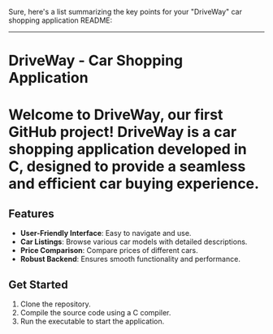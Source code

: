 Sure, here's a list summarizing the key points for your "DriveWay" car shopping application README:

---

# DriveWay - Car Shopping Application

# Welcome to **DriveWay**, our first GitHub project! DriveWay is a car shopping application developed in C, designed to provide a seamless and efficient car buying experience. 

## Features
- **User-Friendly Interface**: Easy to navigate and use.
- **Car Listings**: Browse various car models with detailed descriptions.
- **Price Comparison**: Compare prices of different cars.
- **Robust Backend**: Ensures smooth functionality and performance.

## Get Started
1. Clone the repository.
2. Compile the source code using a C compiler.
3. Run the executable to start the application.


